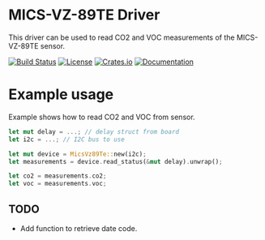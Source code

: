 # MICS-VZ-89TE Driver

This driver can be used to read CO2 and VOC measurements of the MICS-VZ-89TE sensor.

[![Build Status](https://github.com/teamplayer3/mics-vz-89te/workflows/Rust/badge.svg)](https://github.com/teamplayer3/mics-vz-89te/actions?query=workflow%3ARust)
[![License](https://img.shields.io/badge/license-MIT%2FApache--2.0-blue.svg)](https://github.com/teamplayer3/mics-vz-89te)
[![Crates.io](https://img.shields.io/crates/v/mics-vz-89te.svg)](https://crates.io/crates/mics-vz-89te)
[![Documentation](https://docs.rs/mics-vz-89te/badge.svg)](https://docs.rs/mics-vz-89te)

# Example usage

Example shows how to read CO2 and VOC from sensor.

```rust
let mut delay = ...; // delay struct from board
let i2c = ...; // I2C bus to use

let mut device = MicsVz89Te::new(i2c);
let measurements = device.read_status(&mut delay).unwrap();

let co2 = measurements.co2;
let voc = measurements.voc;
```

## TODO

* Add function to retrieve date code.